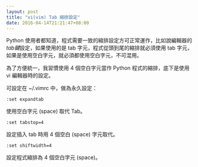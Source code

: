 ```yaml
---
layout: post
title: "vi(vim) Tab 縮排設定"
date: 2016-04-14T21:21:47+08:00
---
```


Python 使用者都知道，程式需要一致的縮排設定方可正常運作，比如說編輯器的*tab鍵*設定，如果使用的是 tab 字元，程式從頭到尾的縮排就必須使用 tab 字元，如果是使用空白字元，就必須都使用空白字元，不可混用。

為了方便統一，我習慣使用 4 個空白字元當作 Python 程式的縮排，底下是使用 vi 編輯器時的設定。

可設定在 ~/.vimrc 中，做為永久設定： 

    :set expandtab

使用空白字元 (space) 取代 Tab。

    :set tabstop=4

設定插入 tab 時用 4 個空白 (space) 字元取代。

    :set shiftwidth=4

設定程式縮排為 4 個空白字元 (space)。


